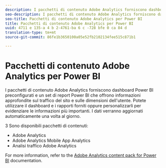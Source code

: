 ```yaml
---
description: I pacchetti di contenuto Adobe Analytics forniscono dashboard Power BI preconfigurati e un set di report Power BI che offrono informazioni approfondite sul traffico del sito e sulle dimensioni dell'utente. Potete utilizzare il dashboard e i rapporti forniti oppure personalizzarli per evidenziare le informazioni più importanti. I dati verranno aggiornati automaticamente una volta al giorno.
seo-description: I pacchetti di contenuto Adobe Analytics forniscono dashboard Power BI preconfigurati e un set di report Power BI che offrono informazioni approfondite sul traffico del sito e sulle dimensioni dell'utente. Potete utilizzare il dashboard e i rapporti forniti oppure personalizzarli per evidenziare le informazioni più importanti. I dati verranno aggiornati automaticamente una volta al giorno.
seo-title: Pacchetti di contenuto Adobe Analytics per Power BI
title: Pacchetti di contenuto Adobe Analytics per Power BI
uuid: 4711 e 135-a 4 b 2-4761-ba 6 c -728 bfe 0 ca 84 d
translation-type: tm+mt
source-git-commit: 86fe1b3650100a05e52fb2102134fee515c871b1

---
```



# Pacchetti di contenuto Adobe Analytics per Power BI

I pacchetti di contenuto Adobe Analytics forniscono dashboard Power BI preconfigurati e un set di report Power BI che offrono informazioni approfondite sul traffico del sito e sulle dimensioni dell'utente. Potete utilizzare il dashboard e i rapporti forniti oppure personalizzarli per evidenziare le informazioni più importanti. I dati verranno aggiornati automaticamente una volta al giorno.

3 Sono disponibili pacchetti di contenuti:

* Adobe Analytics
* Adobe Analytics Mobile App Analytics
* Analisi traffico Adobe Analytics

For more information, refer to the [Adobe Analytics content pack for Power BI](https://powerbi.microsoft.com/en-us/documentation/powerbi-content-pack-adobe-analytics/) documentation.
